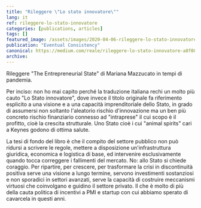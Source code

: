 ```yaml
---
title: "Rileggere \"Lo stato innovatore\""
lang: it
ref: rileggere-lo-stato-innovatore
categories: [publications, articles]
tags: []
featured_image: /assets/images/2020-04-06-rileggere-lo-stato-innovatore.jpg
publication: "Eventual Consistency"
canonical: https://medium.com/reale/rileggere-lo-stato-innovatore-a8f08aa4dd88
archive:
---
```


Rileggere "The Entrepreneurial State" di Mariana Mazzucato in tempi di pandemia.

Per inciso: non ho mai capito perché la traduzione italiana rechi un molto più cauto "Lo Stato innovatore", dove invece il titolo originale fa riferimento esplicito a una visione e a una capacità imprenditoriale dello Stato, in grado di assumersi non soltanto l'aleatorio rischio d'innovazione ma un ben più concreto rischio finanziario connesso ad "intraprese" il cui scopo è il profitto, cioè la crescita strutturale. Uno Stato cioè i cui "animal spirits" cari a Keynes godono di ottima salute.

La tesi di fondo del libro è che il compito del settore pubblico non può ridursi a scrivere le regole, mettere a disposizione un'infrastruttura giuridica, economica e logistica di base, ed intervenire esclusivamente quando tocca correggere i fallimenti del mercato. No: allo Stato si chiede coraggio. Per ripartire, per crescere, per trasformare la crisi in discontinuità positiva serve una visione a lungo termine, servono investimenti sostanziosi e non sporadici in settori avanzati, serve la capacità di costruire meccanismi virtuosi che coinvolgano e guidino il settore privato. Il che è molto di più della cauta politica di incentivi a PMI e startup con cui abbiamo sperato di cavarcela in questi anni.
